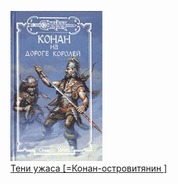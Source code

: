![](Тени%20ужаса%20[=Конан-островитянин%20].jpg)  
[Тени ужаса [=Конан-островитянин ]](Тени%20ужаса%20[=Конан-островитянин%20].md)
